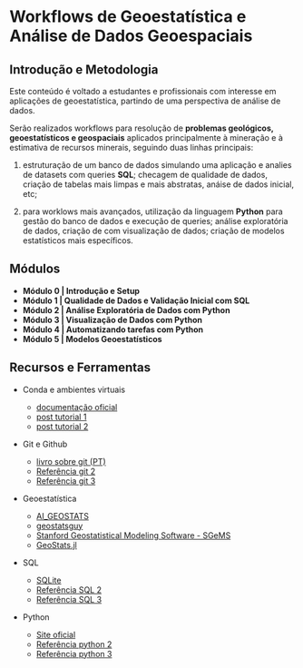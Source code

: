 # Workflows de Geoestatística e Análise de Dados Geoespaciais

## Introdução e Metodologia

Este conteúdo é voltado a estudantes e profissionais com interesse em aplicações de geoestatística, partindo de uma perspectiva de análise de dados.

Serão realizados workflows para resolução de **problemas geológicos, geoestatísticos e geospaciais** aplicados principalmente à mineração e à estimativa de recursos minerais, seguindo duas linhas principais:

1. estruturação de um banco de dados simulando uma aplicação e analies de datasets com queries **SQL**; checagem de qualidade de dados, criação de tabelas mais limpas e mais abstratas, anáise de dados inicial, etc;

2. para worklows mais avançados, utilização da linguagem **Python** para gestão do banco de dados e execução de queries; análise exploratória de dados, criação de com visualização de dados; criação de modelos estatísticos mais específicos.

## Módulos

* **Módulo 0 | Introdução e Setup**
* **Módulo 1 | Qualidade de Dados e Validação Inicial com SQL**
* **Módulo 2 | Análise Exploratória de Dados com Python**
* **Módulo 3 | Visualização de Dados com Python**
* **Módulo 4 | Automatizando tarefas com Python**
* **Módulo 5 | Modelos Geoestatísticos**

## Recursos e Ferramentas

* Conda e ambientes virtuais
  * [documentação oficial](https://docs.conda.io/en/latest/miniconda.html)
  * [post tutorial 1](https://adrianovieira.gitlab.io/posts/conda/)
  * [post tutorial 2](https://www.monolitonimbus.com.br/conda-e-ambientes-virtuais/)

* Git e Github
  * [livro sobre git (PT)](https://git-scm.com/book/pt-br/v2)
  * [Referência git 2](a)
  * [Referência git 3](a)

* Geoestatística
  * [AI_GEOSTATS](https://wiki.52north.org/AI_GEOSTATS/WebHome)
  * [geostatsguy](https://github.com/GeostatsGuy)
  * [Stanford Geostatistical Modeling Software - SGeMS](https://sgems.sourceforge.net/)
  * [GeoStats.jl](https://github.com/JuliaEarth/GeoStats.j)

* SQL
  * [SQLite](https://www.sqlite.org/index.html)
  * [Referência SQL 2](a)
  * [Referência SQL 3](a)

* Python
  * [Site oficial](https://www.python.org/)
  * [Referência python 2](a)
  * [Referência python 3](a)

